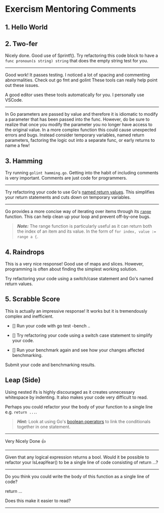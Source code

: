 Exercism Mentoring Comments
===========================

## 1. Hello World

## 2. Two-fer

Nicely done. Good use of Sprintf(). Try refactoring this code block to have a `func pronoun(s string) string` that does the empty string test for you.

---

Good work! It passes testing. I noticed a lot of spacing and commenting abnormalities. Check out go fmt and golint These tools can really help point out these issues.

A good editor uses these tools automatically for you. I personally use VSCode.

---

In Go parameters are passed by value and therefore it is idiomatic to modify a parameter that has been passed into the func. However, do be sure to realize that once you modify the parameter you no longer have access to the original value. In a more complex function this could cause unexpected errors and bugs. Instead consider temporary variables, named return parameters, factoring the logic out into a separate func, or early returns to name a few!

## 3. Hamming

Try running `golint hamming.go`. Getting into the habit of including comments is very important. Comments are just code for programmers.

---

Try refactoring your code to use Go's [named return values](https://tour.golang.org/basics/7). This simplifies your return statements and cuts down on temporary variables.

---

Go provides a more concise way of iterating over items through its [`range`](https://gobyexample.com/range) function. This can help clean up your loop and prevent off-by-one bugs.

> ***Note:*** The range function is particularly useful as it can return both the index of an item and its value. In the form of `for index, value := range a {`.

## 4. Raindrops

This is a very nice response! Good use of maps and slices. However, programming is often about finding the simplest working solution. 

Try refactoring your code using a switch/case statement and Go's named return values.

## 5. Scrabble Score

This is actually an impressive response! It works but it is tremendously complex and inefficient.

- [] Run your code with go test -bench ..

- [] Try refactoring your code using a switch case statement to simplify your code.

- [] Run your benchmark again and see how your changes affected benchmarking.

Submit your code and benchmarking results.



## Leap (Side)

Using nested ifs is highly discouraged as it creates unnecessary whitespace by indenting. It also makes your code very difficult to read. 

Perhaps you could refactor your the body of your function to a single line e.g. `return ...`.

>***Hint:*** Look at using Go's [boolean operators](https://golang.org/ref/spec#Operators_and_punctuation) to link the conditionals together in one statement.

***

Very Nicely Done 👍

***

Given that any logical expression returns a bool. Would it be possible to refactor your IsLeapYear() to be a single line of code consisting of return ...?

---

Do you think you could write the body of this function as a single line of code?

return ...

Does this make it easier to read?

---

